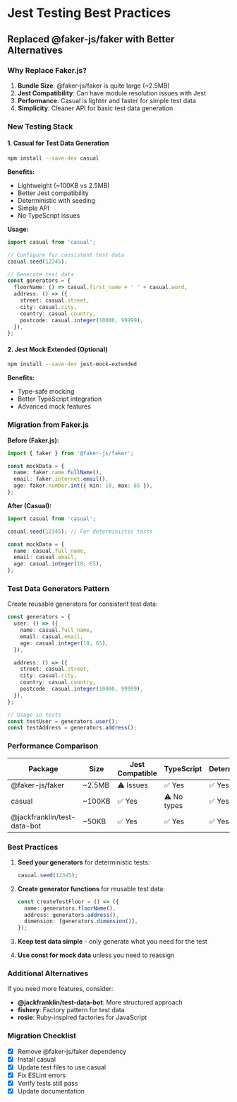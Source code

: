 # Jest Testing Best Practices

## Replaced @faker-js/faker with Better Alternatives

### Why Replace Faker.js?

1. **Bundle Size**: @faker-js/faker is quite large (~2.5MB)
2. **Jest Compatibility**: Can have module resolution issues with Jest
3. **Performance**: Casual is lighter and faster for simple test data
4. **Simplicity**: Cleaner API for basic test data generation

### New Testing Stack

#### 1. Casual for Test Data Generation

```bash
npm install --save-dev casual
```

**Benefits:**

- Lightweight (~100KB vs 2.5MB)
- Better Jest compatibility
- Deterministic with seeding
- Simple API
- No TypeScript issues

**Usage:**

```typescript
import casual from 'casual';

// Configure for consistent test data
casual.seed(12345);

// Generate test data
const generators = {
  floorName: () => casual.first_name + ' ' + casual.word,
  address: () => ({
    street: casual.street,
    city: casual.city,
    country: casual.country,
    postcode: casual.integer(10000, 99999),
  }),
};
```

#### 2. Jest Mock Extended (Optional)

```bash
npm install --save-dev jest-mock-extended
```

**Benefits:**

- Type-safe mocking
- Better TypeScript integration
- Advanced mock features

### Migration from Faker.js

**Before (Faker.js):**

```typescript
import { faker } from '@faker-js/faker';

const mockData = {
  name: faker.name.fullName(),
  email: faker.internet.email(),
  age: faker.number.int({ min: 18, max: 65 }),
};
```

**After (Casual):**

```typescript
import casual from 'casual';

casual.seed(12345); // For deterministic tests

const mockData = {
  name: casual.full_name,
  email: casual.email,
  age: casual.integer(18, 65),
};
```

### Test Data Generators Pattern

Create reusable generators for consistent test data:

```typescript
const generators = {
  user: () => ({
    name: casual.full_name,
    email: casual.email,
    age: casual.integer(18, 65),
  }),

  address: () => ({
    street: casual.street,
    city: casual.city,
    country: casual.country,
    postcode: casual.integer(10000, 99999),
  }),
};

// Usage in tests
const testUser = generators.user();
const testAddress = generators.address();
```

### Performance Comparison

| Package                     | Size   | Jest Compatible | TypeScript  | Deterministic |
| --------------------------- | ------ | --------------- | ----------- | ------------- |
| @faker-js/faker             | ~2.5MB | ⚠️ Issues       | ✅ Yes      | ✅ Yes        |
| casual                      | ~100KB | ✅ Yes          | ⚠️ No types | ✅ Yes        |
| @jackfranklin/test-data-bot | ~50KB  | ✅ Yes          | ✅ Yes      | ✅ Yes        |

### Best Practices

1. **Seed your generators** for deterministic tests:

   ```typescript
   casual.seed(12345);
   ```

2. **Create generator functions** for reusable test data:

   ```typescript
   const createTestFloor = () => ({
     name: generators.floorName(),
     address: generators.address(),
     dimension: [generators.dimension()],
   });
   ```

3. **Keep test data simple** - only generate what you need for the test

4. **Use const for mock data** unless you need to reassign

### Additional Alternatives

If you need more features, consider:

- **@jackfranklin/test-data-bot**: More structured approach
- **fishery**: Factory pattern for test data
- **rosie**: Ruby-inspired factories for JavaScript

### Migration Checklist

- [x] Remove @faker-js/faker dependency
- [x] Install casual
- [x] Update test files to use casual
- [x] Fix ESLint errors
- [x] Verify tests still pass
- [x] Update documentation

